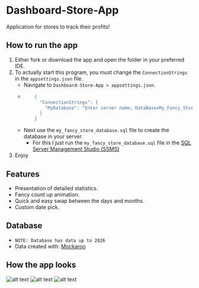 # Dashboard-Store-App
Application for stores to track their profits!

 ## How to run the app
   1. Either fork or download the app and open the folder in your preferred IDE.
   2. To actually start this program, you must change the `ConnectionStrings` in the `appsettings.json` file.
      - Navigate to `Dashboard-Store-App > appsettings.json`.
      - ``` c#
            {
              "ConnectionStrings": {
                "MyDatabase": "Enter server name; DataBase=My_Fancy_Store; Integrated Security=true; Encrypt=False;"
              }
            }
        ```
      - Next use the `my_fancy_store_database.sql` file to create the database in your server.
        - For this I just run the `my_fancy_store_database.sql` file in the [SQL Server Management Studio (SSMS)](https://learn.microsoft.com/en-us/sql/ssms/download-sql-server-management-studio-ssms?redirectedfrom=MSDN&view=sql-server-ver16)
   3. Enjoy
    
 ## Features
- Presentation of detailed statistics.
- Fancy count up animation.
- Quick and easy swap between the days and months.
- Custom date pick.

 ## Database
- `NOTE: Database has data up to 2026`
- Data created with: [Mockaroo](https://www.mockaroo.com/)

 ## How the app looks
![alt text](https://github.com/PinkFlamingoz/Dashboard-Statistics-App/blob/master/dsa1.png)
![alt text](https://github.com/PinkFlamingoz/Dashboard-Statistics-App/blob/master/dsa2.png)
![alt text](https://github.com/PinkFlamingoz/Dashboard-Statistics-App/blob/master/dsa3.png)
